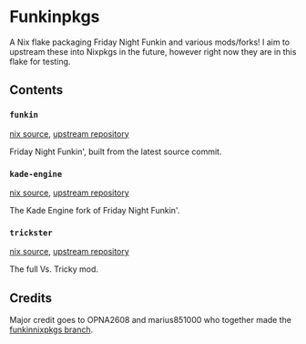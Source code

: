 # Funkinpkgs

A Nix flake packaging Friday Night Funkin and various mods/forks!
I aim to upstream these into Nixpkgs in the future, however right now they are in this flake for testing.

## Contents

### `funkin`

[nix source](./pkgs/funkin),
[upstream repository](https://github.com/FunkinCrew/Funkin)

Friday Night Funkin', built from the latest source commit.

### `kade-engine`

[nix source](./pkgs/kade-engine),
[upstream repository](https://github.com/KadeDev/Kade-Engine)

The Kade Engine fork of Friday Night Funkin'.

### `trickster`

[nix source](./pkgs/trickster),
[upstream repository](https://github.com/KadeDev/trickster)

The full Vs. Tricky mod.

## Credits

Major credit goes to OPNA2608 and marius851000 who together made the [funkinnixpkgs branch](https://github.com/marius851000/nixpkgs/tree/funkinnixpkgs).
